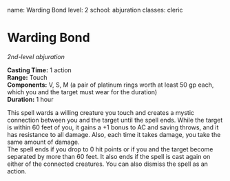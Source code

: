 name: Warding Bond
level: 2
school: abjuration
classes: cleric

# Warding Bond 
_2nd-level abjuration_ 

**Casting Time:** 1 action    
**Range:** Touch    
**Components:** V, S, M (a pair of platinum rings worth at least 50 gp each, which you and the target must wear for the duration)    
**Duration:** 1 hour 

This spell wards a willing creature you touch and creates a mystic connection between you and the target until the spell ends. While the target is within 60 feet of you, it gains a +1 bonus to AC and saving throws, and it has resistance to all damage. Also, each time it takes damage, you take the same amount of damage.    
The spell ends if you drop to 0 hit points or if you and the target become separated by more than 60 feet. It also ends if the spell is cast again on either of the connected creatures. You can also dismiss the spell as an action. 